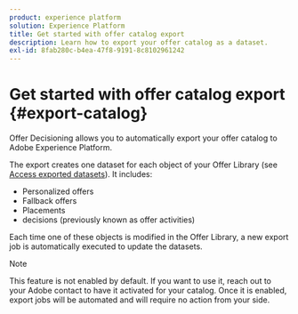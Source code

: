 ```yaml
---
product: experience platform
solution: Experience Platform
title: Get started with offer catalog export
description: Learn how to export your offer catalog as a dataset.
exl-id: 8fab280c-b4ea-47f8-9191-8c8102961242
---
```

# Get started with offer catalog export {#export-catalog}

Offer Decisioning allows you to automatically export your offer catalog to Adobe Experience Platform.

The export creates one dataset for each object of your Offer Library (see [Access exported datasets](../export-catalog/access-dataset.md)). It includes:

* Personalized offers
* Fallback offers
* Placements
* decisions (previously known as offer activities)

Each time one of these objects is modified in the Offer Library, a new export job is automatically executed to update the datasets.

>[!NOTE]
>
>This feature is not enabled by default. If you want to use it, reach out to your Adobe contact to have it activated for your catalog. Once it is enabled, export jobs will be automated and will require no action from your side.
